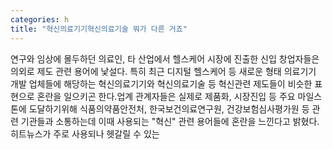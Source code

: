 ```yaml
---
categories: h
title: "혁신의료기기혁신의료기술 뭐가 다른 거죠"
---
```

연구와 임상에 몰두하던 의료인, 타 산업에서 헬스케어 시장에 진출한 신입 창업자들은 의외로 제도 관련 용어에 낯설다. 특히 최근 디지털 헬스케어 등 새로운 형태 의료기기 개발 업체들에 해당하는 혁신의료기기와 혁신의료기술 등 혁신관련 제도들이 비슷한 표현으로 혼란을 일으키곤 한다.업계 관계자들은 실제로 제품화, 시장진입 등 주요 마일스톤에 도달하기위해 식품의약품안전처, 한국보건의료연구원, 건강보험심사평가원 등 관련 기관들과 소통하는데 이때 사용되는 "혁신" 관련 용어들에 혼란을 느낀다고 밝혔다.히트뉴스가 주로 사용되나 헷갈릴 수 있는